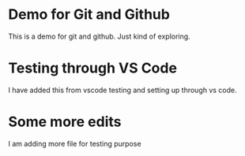 # Demo for Git and Github
This is a demo for git and github. Just kind of exploring.
# Testing through VS Code
I have added this from vscode testing and setting up through vs code.
# Some more edits
I am adding more file for testing purpose